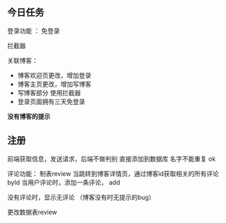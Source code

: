 ## 今日任务
登录功能 ： 免登录

拦截器

关联博客：
-   博客欢迎页更改，增加登录
-   博客主页更改，增加写博客
-   写博客部分 使用拦截器
-   登录页面拥有三天免登录

**没有博客的提示**

## 注册
前端获取信息，发送请求，后端不做判别
直接添加到数据库
名字不能重复 ok

评论功能：
制表review
当跳转到博客详情页，通过博客id获取相关的所有评论 byId
当用户评论时，添加一条评论，     add

没有评论时，显示无评论
（博客没有时无提示的bug）


更改数据表review


